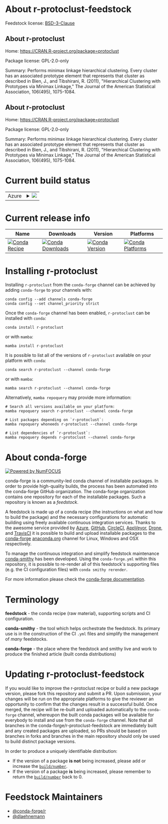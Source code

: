 About r-protoclust-feedstock
============================

Feedstock license: [BSD-3-Clause](https://github.com/conda-forge/r-protoclust-feedstock/blob/main/LICENSE.txt)


About r-protoclust
------------------

Home: https://CRAN.R-project.org/package=protoclust

Package license: GPL-2.0-only

Summary: Performs minimax linkage hierarchical clustering.  Every cluster has an associated prototype element that represents that cluster as described in Bien, J., and Tibshirani, R. (2011), "Hierarchical Clustering with Prototypes via Minimax Linkage," The Journal of the American Statistical Association, 106(495), 1075-1084.

About r-protoclust
------------------

Home: https://CRAN.R-project.org/package=protoclust

Package license: GPL-2.0-only

Summary: Performs minimax linkage hierarchical clustering.  Every cluster has an associated prototype element that represents that cluster as described in Bien, J., and Tibshirani, R. (2011), "Hierarchical Clustering with Prototypes via Minimax Linkage," The Journal of the American Statistical Association, 106(495), 1075-1084.

Current build status
====================


<table>
    
  <tr>
    <td>Azure</td>
    <td>
      <details>
        <summary>
          <a href="https://dev.azure.com/conda-forge/feedstock-builds/_build/latest?definitionId=24621&branchName=main">
            <img src="https://dev.azure.com/conda-forge/feedstock-builds/_apis/build/status/r-protoclust-feedstock?branchName=main">
          </a>
        </summary>
        <table>
          <thead><tr><th>Variant</th><th>Status</th></tr></thead>
          <tbody><tr>
              <td>linux_64</td>
              <td>
                <a href="https://dev.azure.com/conda-forge/feedstock-builds/_build/latest?definitionId=24621&branchName=main">
                  <img src="https://dev.azure.com/conda-forge/feedstock-builds/_apis/build/status/r-protoclust-feedstock?branchName=main&jobName=linux&configuration=linux%20linux_64_" alt="variant">
                </a>
              </td>
            </tr><tr>
              <td>osx_64</td>
              <td>
                <a href="https://dev.azure.com/conda-forge/feedstock-builds/_build/latest?definitionId=24621&branchName=main">
                  <img src="https://dev.azure.com/conda-forge/feedstock-builds/_apis/build/status/r-protoclust-feedstock?branchName=main&jobName=osx&configuration=osx%20osx_64_" alt="variant">
                </a>
              </td>
            </tr><tr>
              <td>win_64</td>
              <td>
                <a href="https://dev.azure.com/conda-forge/feedstock-builds/_build/latest?definitionId=24621&branchName=main">
                  <img src="https://dev.azure.com/conda-forge/feedstock-builds/_apis/build/status/r-protoclust-feedstock?branchName=main&jobName=win&configuration=win%20win_64_" alt="variant">
                </a>
              </td>
            </tr>
          </tbody>
        </table>
      </details>
    </td>
  </tr>
</table>

Current release info
====================

| Name | Downloads | Version | Platforms |
| --- | --- | --- | --- |
| [![Conda Recipe](https://img.shields.io/badge/recipe-r--protoclust-green.svg)](https://anaconda.org/conda-forge/r-protoclust) | [![Conda Downloads](https://img.shields.io/conda/dn/conda-forge/r-protoclust.svg)](https://anaconda.org/conda-forge/r-protoclust) | [![Conda Version](https://img.shields.io/conda/vn/conda-forge/r-protoclust.svg)](https://anaconda.org/conda-forge/r-protoclust) | [![Conda Platforms](https://img.shields.io/conda/pn/conda-forge/r-protoclust.svg)](https://anaconda.org/conda-forge/r-protoclust) |

Installing r-protoclust
=======================

Installing `r-protoclust` from the `conda-forge` channel can be achieved by adding `conda-forge` to your channels with:

```
conda config --add channels conda-forge
conda config --set channel_priority strict
```

Once the `conda-forge` channel has been enabled, `r-protoclust` can be installed with `conda`:

```
conda install r-protoclust
```

or with `mamba`:

```
mamba install r-protoclust
```

It is possible to list all of the versions of `r-protoclust` available on your platform with `conda`:

```
conda search r-protoclust --channel conda-forge
```

or with `mamba`:

```
mamba search r-protoclust --channel conda-forge
```

Alternatively, `mamba repoquery` may provide more information:

```
# Search all versions available on your platform:
mamba repoquery search r-protoclust --channel conda-forge

# List packages depending on `r-protoclust`:
mamba repoquery whoneeds r-protoclust --channel conda-forge

# List dependencies of `r-protoclust`:
mamba repoquery depends r-protoclust --channel conda-forge
```


About conda-forge
=================

[![Powered by
NumFOCUS](https://img.shields.io/badge/powered%20by-NumFOCUS-orange.svg?style=flat&colorA=E1523D&colorB=007D8A)](https://numfocus.org)

conda-forge is a community-led conda channel of installable packages.
In order to provide high-quality builds, the process has been automated into the
conda-forge GitHub organization. The conda-forge organization contains one repository
for each of the installable packages. Such a repository is known as a *feedstock*.

A feedstock is made up of a conda recipe (the instructions on what and how to build
the package) and the necessary configurations for automatic building using freely
available continuous integration services. Thanks to the awesome service provided by
[Azure](https://azure.microsoft.com/en-us/services/devops/), [GitHub](https://github.com/),
[CircleCI](https://circleci.com/), [AppVeyor](https://www.appveyor.com/),
[Drone](https://cloud.drone.io/welcome), and [TravisCI](https://travis-ci.com/)
it is possible to build and upload installable packages to the
[conda-forge](https://anaconda.org/conda-forge) [anaconda.org](https://anaconda.org/)
channel for Linux, Windows and OSX respectively.

To manage the continuous integration and simplify feedstock maintenance
[conda-smithy](https://github.com/conda-forge/conda-smithy) has been developed.
Using the ``conda-forge.yml`` within this repository, it is possible to re-render all of
this feedstock's supporting files (e.g. the CI configuration files) with ``conda smithy rerender``.

For more information please check the [conda-forge documentation](https://conda-forge.org/docs/).

Terminology
===========

**feedstock** - the conda recipe (raw material), supporting scripts and CI configuration.

**conda-smithy** - the tool which helps orchestrate the feedstock.
                   Its primary use is in the construction of the CI ``.yml`` files
                   and simplify the management of *many* feedstocks.

**conda-forge** - the place where the feedstock and smithy live and work to
                  produce the finished article (built conda distributions)


Updating r-protoclust-feedstock
===============================

If you would like to improve the r-protoclust recipe or build a new
package version, please fork this repository and submit a PR. Upon submission,
your changes will be run on the appropriate platforms to give the reviewer an
opportunity to confirm that the changes result in a successful build. Once
merged, the recipe will be re-built and uploaded automatically to the
`conda-forge` channel, whereupon the built conda packages will be available for
everybody to install and use from the `conda-forge` channel.
Note that all branches in the conda-forge/r-protoclust-feedstock are
immediately built and any created packages are uploaded, so PRs should be based
on branches in forks and branches in the main repository should only be used to
build distinct package versions.

In order to produce a uniquely identifiable distribution:
 * If the version of a package **is not** being increased, please add or increase
   the [``build/number``](https://docs.conda.io/projects/conda-build/en/latest/resources/define-metadata.html#build-number-and-string).
 * If the version of a package **is** being increased, please remember to return
   the [``build/number``](https://docs.conda.io/projects/conda-build/en/latest/resources/define-metadata.html#build-number-and-string)
   back to 0.

Feedstock Maintainers
=====================

* [@conda-forge/r](https://github.com/orgs/conda-forge/teams/r/)
* [@dlaehnemann](https://github.com/dlaehnemann/)

